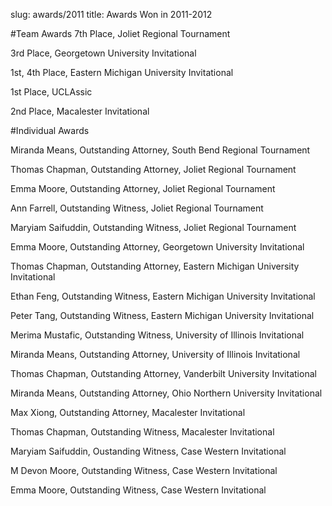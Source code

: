 slug: awards/2011
title: Awards Won in 2011-2012



#Team Awards
7th Place, Joliet Regional Tournament

3rd Place, Georgetown University Invitational

1st, 4th Place, Eastern Michigan University Invitational

1st Place, UCLAssic

2nd Place, Macalester Invitational



#Individual Awards


Miranda Means, Outstanding Attorney, South Bend Regional Tournament

Thomas Chapman, Outstanding Attorney, Joliet Regional Tournament

Emma Moore, Outstanding Attorney, Joliet Regional Tournament

Ann Farrell, Outstanding Witness, Joliet Regional Tournament

Maryiam Saifuddin, Outstanding Witness, Joliet Regional Tournament

Emma Moore, Outstanding Attorney, Georgetown University Invitational

Thomas Chapman, Outstanding Attorney, Eastern Michigan University Invitational

Ethan Feng, Outstanding Witness, Eastern Michigan University Invitational

Peter Tang, Outstanding Witness, Eastern Michigan University Invitational

Merima Mustafic, Outstanding Witness, University of Illinois Invitational

Miranda Means, Outstanding Attorney, University of Illinois Invitational

Thomas Chapman, Outstanding Attorney, Vanderbilt University Invitational

Miranda Means, Outstanding Attorney, Ohio Northern University Invitational

Max Xiong, Outstanding Attorney, Macalester Invitational

Thomas Chapman, Outstanding Witness, Macalester Invitational

Maryiam Saifuddin, Oustanding Witness, Case Western Invitational

M Devon Moore, Outstanding Witness, Case Western Invitational

Emma Moore, Outstanding Witness, Case Western Invitational
